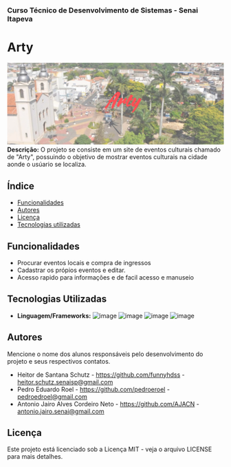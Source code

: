 
### Curso Técnico de Desenvolvimento de Sistemas - Senai Itapeva
# Arty

![imagem da capa](assets/IMG/readme/banner.png)
**Descrição:**
O projeto se consiste em um site de eventos culturais chamado de "Arty", possuindo o objetivo de mostrar eventos culturais na cidade aonde o usúario se localiza.
## Índice
- [Funcionalidades](#funcionalidades)
- [Autores](#autores)
- [Licença](#licença)
- [Tecnologias utilizadas](#tecnologias-utilizadas)
## Funcionalidades
 - Procurar eventos locais e compra de ingressos
 - Cadastrar os própios eventos e editar.
 - Acesso rapido para informações e de facil acesso e manuseio
## Tecnologias Utilizadas
- **Linguagem/Frameworks:**
 ![image](https://img.shields.io/badge/JavaScript-323330?style=for-the-badge&logo=javascript&logoColor=F7DF1E)
 ![image](https://img.shields.io/badge/CSS3-1572B6?style=for-the-badge&logo=css3&logoColor=white)
 ![image](https://img.shields.io/badge/HTML5-E34F26?style=for-the-badge&logo=html5&logoColor=white)
 ![image](https://img.shields.io/badge/Bootstrap-563D7C?style=for-the-badge&logo=bootstrap&logoColor=white)
## Autores
Mencione o nome dos alunos responsáveis pelo desenvolvimento do projeto e seus respectivos contatos.
- Heitor de Santana Schutz - https://github.com/funnyhdss - heitor.schutz.senaisp@gmail.com
- Pedro Eduardo Roel - https://github.com/pedroeroel - pedroedroel@gmail.com
- Antonio Jairo Alves Cordeiro Neto - https://github.com/AJACN - antonio.jairo.senai@gmail.com
## Licença
Este projeto está licenciado sob a Licença MIT - veja o arquivo LICENSE para mais detalhes.